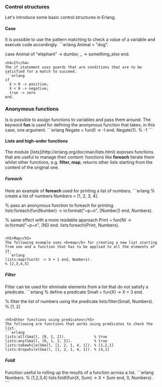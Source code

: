 <h3>Control structures</h3>
Let's introduce some basic control structures in Erlang.

<h4>Case</h4>
It is possible to use the pattern matching to check a value of a variable and execute code accordingly.
```erlang
Animal = "dog".

case Animal of
  "elephant" -> dumbo;
  _ -> something_else
end.
```
<h4>If</h4>
The if statement uses guards that are conditions that are to be satisfied for a match to succeed.
```erlang
if
  X > 0 -> positive;
  X < 0 -> negative;
  true -> zero
end.
```

<h3>Anonymous functions</h3>
Is is possible to assign functions to variables and pass them around. The keyword <b>fun</b> is used for defining the anonymous function that takes, in this case, one argument.
```erlang
Negate = fun(I) -> -I end.
Negate(1). % -1
```

<h4>Lists and high-order functions</h4>
The module [lists](http://erlang.org/doc/man/lists.html) exposes functions that are useful to manage their content: functions like <b>foreach</b> iterate them whilst other functions, e.g. <b>filter, map</b>, returns other lists starting from the content of the original one.

<h5>Foreach</h5>
Here an example of <b>foreach</b> used for printing a list of numbers.
```erlang
% create a list of numbers
Numbers = [1, 2, 3, 4].

% pass an anonymous function to foreach for printing.
lists:foreach(fun(Number) -> io:format("~p~n", [Number]) end, Numbers).

% same effect with a more readable approach
Print = fun(N) -> io:format("~p~n", [N]) end.
lists:foreach(Print, Numbers).
```

<h5>Map</h5>
The following example uses <b>map</b> for creating a new list starting from one and a function that has to be applied to all the elements of it.
```erlang
lists:map(fun(X) -> X + 1 end, Numbers).
% [2,3,4,5]
```

<h5>Filter</h5>
Filter can be used for eliminate elements from a list that do not satisfy a predicate.
```erlang
% define a predicate
Small = fun(X) -> X < 3 end.

% filter the list of numbers using the predicate
lists:filter(Small, Numbers).
% [1, 2]
```

<h5>Other functions using predicates</h5>
The following are functions that works using predicates to check the list.
```erlang
lists:all(Small, [0, 1, 2]).             % true
lists:any(Small, [0, 1, 2, 3]).          % true
lists:takewhile(Small, [1, 2, 1, 4, 1]). % [1,2,1]
lists:dropwhile(Small, [1, 2, 1, 4, 1]). % [4,1]
```

<h5>Foldl</h5>
Function useful to rolling up the results of a function across a list.
```erlang
Numbers.  % [1,2,3,4]
lists:foldl(fun(X, Sum) -> X + Sum end, 0, Numbers).
```
